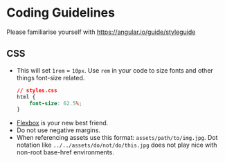 # Coding Guidelines

Please familiarise yourself with <https://angular.io/guide/styleguide>

## CSS
*   This will set `1rem` = `10px`. Use `rem` in your code to size fonts and other things font-size related.
    ```css
    // styles.css
    html {
        font-size: 62.5%;
    }
    ```
* [Flexbox](https://css-tricks.com/snippets/css/a-guide-to-flexbox/) is your new best friend.
* Do not use negative margins.
* When referencing assets use this format: `assets/path/to/img.jpg`. Dot notation like `../../assets/do/not/do/this.jpg` does not play nice with non-root base-href environments.
